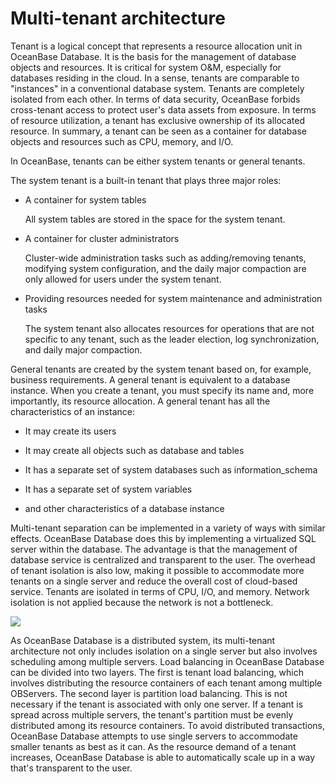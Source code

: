 Multi-tenant architecture 
==============================================



Tenant is a logical concept that represents a resource allocation unit in OceanBase Database. It is the basis for the management of database objects and resources. It is critical for system O\&M, especially for databases residing in the cloud. In a sense, tenants are comparable to "instances" in a conventional database system. Tenants are completely isolated from each other. In terms of data security, OceanBase forbids cross-tenant access to protect user's data assets from exposure. In terms of resource utilization, a tenant has exclusive ownership of its allocated resource. In summary, a tenant can be seen as a container for database objects and resources such as CPU, memory, and I/O.

In OceanBase, tenants can be either system tenants or general tenants.

The system tenant is a built-in tenant that plays three major roles:

* A container for system tables

  All system tables are stored in the space for the system tenant.
  




<!-- -->

* A container for cluster administrators

  Cluster-wide administration tasks such as adding/removing tenants, modifying system configuration, and the daily major compaction are only allowed for users under the system tenant.
  




<!-- -->

* Providing resources needed for system maintenance and administration tasks

  The system tenant also allocates resources for operations that are not specific to any tenant, such as the leader election, log synchronization, and daily major compaction.
  




General tenants are created by the system tenant based on, for example, business requirements. A general tenant is equivalent to a database instance. When you create a tenant, you must specify its name and, more importantly, its resource allocation. A general tenant has all the characteristics of an instance:

* It may create its users

  

* It may create all objects such as database and tables

  

* It has a separate set of system databases such as information_schema

  

* It has a separate set of system variables

  

* and other characteristics of a database instance

  




Multi-tenant separation can be implemented in a variety of ways with similar effects. OceanBase Database does this by implementing a virtualized SQL server within the database. The advantage is that the management of database service is centralized and transparent to the user. The overhead of tenant isolation is also low, making it possible to accommodate more tenants on a single server and reduce the overall cost of cloud-based service. Tenants are isolated in terms of CPU, I/O, and memory. Network isolation is not applied because the network is not a bottleneck. 

![](https://help-static-aliyun-doc.aliyuncs.com/assets/img/en-US/7485127361/p184499.png)



As OceanBase Database is a distributed system, its multi-tenant architecture not only includes isolation on a single server but also involves scheduling among multiple servers. Load balancing in OceanBase Database can be divided into two layers. The first is tenant load balancing, which involves distributing the resource containers of each tenant among multiple OBServers. The second layer is partition load balancing. This is not necessary if the tenant is associated with only one server. If a tenant is spread across multiple servers, the tenant's partition must be evenly distributed among its resource containers. To avoid distributed transactions, OceanBase Database attempts to use single servers to accommodate smaller tenants as best as it can. As the resource demand of a tenant increases, OceanBase Database is able to automatically scale up in a way that's transparent to the user.
